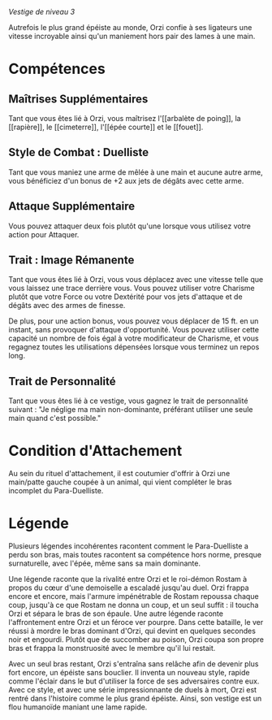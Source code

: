 *Vestige de niveau 3*

Autrefois le plus grand épéiste au monde, Orzi confie à ses ligateurs une vitesse incroyable ainsi qu'un maniement hors pair des lames à une main.

# Compétences

## Maîtrises Supplémentaires
Tant que vous êtes lié à Orzi, vous maîtrisez l'[[arbalète de poing]], la [[rapière]], le [[cimeterre]], l'[[épée courte]] et le [[fouet]].

## Style de Combat : Duelliste
Tant que vous maniez une arme de mêlée à une main et aucune autre arme, vous bénéficiez d'un bonus de +2 aux jets de dégâts avec cette arme.

## Attaque Supplémentaire
Vous pouvez attaquer deux fois plutôt qu'une lorsque vous utilisez votre action pour Attaquer.

## Trait : Image Rémanente
Tant que vous êtes lié à Orzi, vous vous déplacez avec une vitesse telle que vous laissez une trace derrière vous. Vous pouvez utiliser votre Charisme plutôt que votre Force ou votre Dextérité pour vos jets d'attaque et de dégâts avec des armes de finesse.

De plus, pour une action bonus, vous pouvez vous déplacer de 15 ft. en un instant, sans provoquer d'attaque d'opportunité. Vous pouvez utiliser cette capacité un nombre de fois égal à votre modificateur de Charisme, et vous regagnez toutes les utilisations dépensées lorsque vous terminez un repos long.

## Trait de Personnalité
Tant que vous êtes lié à ce vestige, vous gagnez le trait de personnalité suivant : "Je néglige ma main non-dominante, préférant utiliser une seule main quand c'est possible."

# Condition d'Attachement
Au sein du rituel d'attachement, il est coutumier d'offrir à Orzi une main/patte gauche coupée à un animal, qui vient compléter le bras incomplet du Para-Duelliste.

# Légende
Plusieurs légendes incohérentes racontent comment le Para-Duelliste a perdu son bras, mais toutes racontent sa compétence hors norme, presque surnaturelle, avec l'épée, même sans sa main dominante.

Une légende raconte que la rivalité entre Orzi et le roi-démon Rostam à propos du cœur d'une demoiselle a escaladé jusqu'au duel. Orzi frappa encore et encore, mais l'armure impénétrable de Rostam repoussa chaque coup, jusqu'à ce que Rostam ne donna un coup, et un seul suffit : il toucha Orzi et sépara le bras de son épaule. Une autre légende raconte l'affrontement entre Orzi et un féroce ver pourpre. Dans cette bataille, le ver réussi à mordre le bras dominant d'Orzi, qui devint en quelques secondes noir et engourdi. Plutôt que de succomber au poison, Orzi coupa son propre bras et frappa la monstruosité avec le membre qu'il lui restait.

Avec un seul bras restant, Orzi s'entraîna sans relâche afin de devenir plus fort encore, un épéiste sans bouclier. Il inventa un nouveau style, rapide comme l'éclair dans le but d'utiliser la force de ses adversaires contre eux. Avec ce style, et avec une série impressionnante de duels à mort, Orzi est rentré dans l'histoire comme le plus grand épéiste. Ainsi, son vestige est un flou humanoïde maniant une lame rapide.

